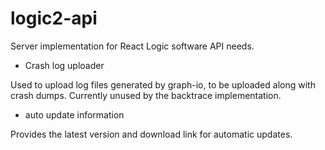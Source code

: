 # logic2-api

Server implementation for React Logic software API needs.

- Crash log uploader

Used to upload log files generated by graph-io, to be uploaded along with crash dumps. Currently unused by the backtrace implementation.

- auto update information

Provides the latest version and download link for automatic updates.
